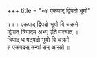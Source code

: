 +++
title = "०४ एकपाद् द्विपदो भूयो"

+++
एकपाद् द्विपदो भूयो वि चक्रमे  
द्विपात् त्रिपादम् अभ्य् एति पश्चात् ।  
त्रिपाद् ध षट्पदो भूयो वि चक्रमे  
त एकपदस् तन्वां सम् आसते ॥